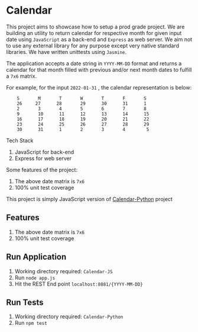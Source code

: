 # Calendar

This project aims to showcase how to setup a prod grade project. We are building an utility to return calendar for respective month for given input date using `JavaScript` as a back-end and `Express` as web server. We aim not to use any external library for any purpose except very native standard libraries. We have written unittests using `Jasmine`.

The application accepts a date string in `YYYY-MM-DD` format and returns a calendar for that month filled with previous and/or next month dates to fulfill a `7x6` matrix.

For example, for the input `2022-01-31` , the calendar representation is below:

```
    S       M       T       W       T       F       S
    26     27      28       29      30      31      1
    2       3       4       5       6       7       8
    9       10      11      12      13      14      15
    16      17      18      19      20      21      22
    23      24      25      26      27      28      29
    30      31      1       2       3       4        5
```

Tech Stack

1. JavaScript for back-end
2. Express for web server

Some features of the project:

1. The above date matrix is `7x6`
2. 100% unit test coverage

This project is simply JavaScript version of [Calendar-Python](https://github.com/ashu-tosh-kumar/Calendar-Python) project

## Features

1. The above date matrix is `7x6`
2. 100% unit test coverage


## Run Application
1. Working directory required: `Calendar-JS`
2. Run `node app.js`
3. Hit the REST End point `localhost:8081/{YYYY-MM-DD}`

## Run Tests
1. Working directory required: `Calendar-Python`
2. Run `npm test`
